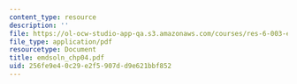 ```yaml
---
content_type: resource
description: ''
file: https://ol-ocw-studio-app-qa.s3.amazonaws.com/courses/res-6-003-electromechanical-dynamics-spring-2009/256fe9e40c29e2f5907dd9e621bbf852_emdsoln_chp04.pdf
file_type: application/pdf
resourcetype: Document
title: emdsoln_chp04.pdf
uid: 256fe9e4-0c29-e2f5-907d-d9e621bbf852
---
```


